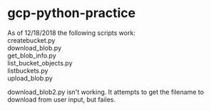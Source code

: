 # gcp-python-practice

As of 12/18/2018 the following scripts work:<br>
createbucket.py<br>
download_blob.py<br>
get_blob_info.py<br>
list_bucket_objects.py<br>
listbuckets.py<br>
upload_blob.py<br>
<p>

download_blob2.py isn't working.  It attempts to get the filename to download from user input, but failes.

